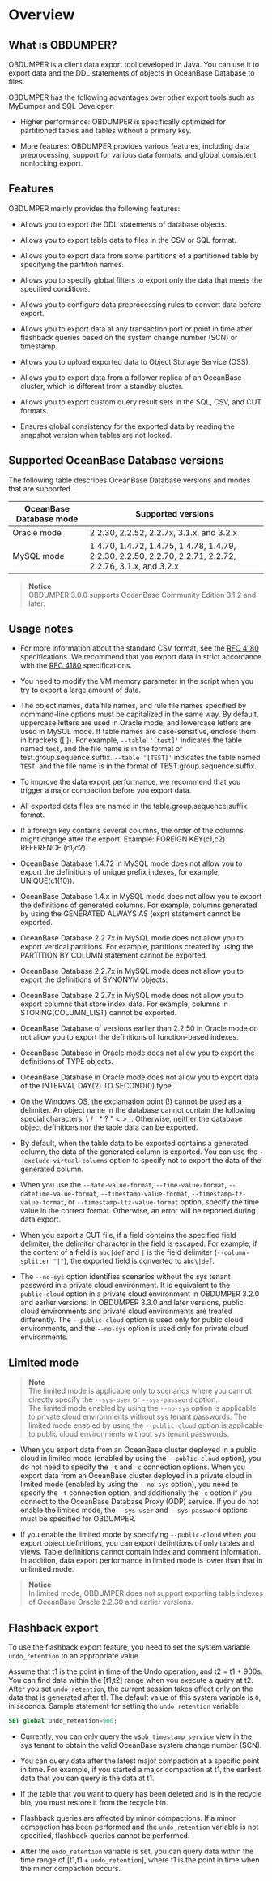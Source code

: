 Overview
=========================


What is OBDUMPER?
---------------------------------

OBDUMPER is a client data export tool developed in Java. You can use it to export data and the DDL statements of objects in OceanBase Database to files.

OBDUMPER has the following advantages over other export tools such as MyDumper and SQL Developer:

* Higher performance: OBDUMPER is specifically optimized for partitioned tables and tables without a primary key.



* More features: OBDUMPER provides various features, including data preprocessing, support for various data formats, and global consistent nonlocking export.






Features
-------------------------

OBDUMPER mainly provides the following features:

* Allows you to export the DDL statements of database objects.



* Allows you to export table data to files in the CSV or SQL format.



* Allows you to export data from some partitions of a partitioned table by specifying the partition names.



* Allows you to specify global filters to export only the data that meets the specified conditions.



* Allows you to configure data preprocessing rules to convert data before export.



* Allows you to export data at any transaction port or point in time after flashback queries based on the system change number (SCN) or timestamp.



* Allows you to upload exported data to Object Storage Service (OSS).



* Allows you to export data from a follower replica of an OceanBase cluster, which is different from a standby cluster.



* Allows you to export custom query result sets in the SQL, CSV, and CUT formats.



* Ensures global consistency for the exported data by reading the snapshot version when tables are not locked.







Supported OceanBase Database versions
--------------------------------------

The following table describes OceanBase Database versions and modes that are supported.


| **OceanBase Database mode** | **Supported versions** |
|--------------|------------------------------------------------------------------------------------------|
| Oracle mode | 2.2.30, 2.2.52, 2.2.7x, 3.1.x, and 3.2.x |
| MySQL mode | 1.4.70, 1.4.72, 1.4.75, 1.4.78, 1.4.79, 2.2.30, 2.2.50, 2.2.70, 2.2.71, 2.2.72, 2.2.76, 3.1.x, and 3.2.x |


> **Notice**<br>
> OBDUMPER 3.0.0 supports OceanBase Community Edition 3.1.2 and later.



Usage notes
-------------------------

* For more information about the standard CSV format, see the [RFC 4180](http://mirrors.nju.edu.cn/rfc/inline-errata/rfc4180.html) specifications. We recommend that you export data in strict accordance with the [RFC 4180](http://mirrors.nju.edu.cn/rfc/inline-errata/rfc4180.html) specifications.



* You need to modify the VM memory parameter in the script when you try to export a large amount of data.



* The object names, data file names, and rule file names specified by command-line options must be capitalized in the same way. By default, uppercase letters are used in Oracle mode, and lowercase letters are used in MySQL mode. If table names are case-sensitive, enclose them in brackets ([ ]). For example, `--table '[test]'` indicates the table named `test`, and the file name is in the format of test.group.sequence.suffix.
   `--table '[TEST]'` indicates the table named `TEST`, and the file name is in the format of TEST.group.sequence.suffix.



* To improve the data export performance, we recommend that you trigger a major compaction before you export data.



* All exported data files are named in the table.group.sequence.suffix format.



* If a foreign key contains several columns, the order of the columns might change after the export. Example: FOREIGN KEY(c1,c2) REFERENCE (c1,c2).



* OceanBase Database 1.4.72 in MySQL mode does not allow you to export the definitions of unique prefix indexes, for example, UNIQUE(c1(10)).



* OceanBase Database 1.4.x in MySQL mode does not allow you to export the definitions of generated columns. For example, columns generated by using the GENERATED ALWAYS AS (expr) statement cannot be exported.



* OceanBase Database 2.2.7x in MySQL mode does not allow you to export vertical partitions. For example, partitions created by using the PARTITION BY COLUMN statement cannot be exported.



* OceanBase Database 2.2.7x in MySQL mode does not allow you to export the definitions of SYNONYM objects.



* OceanBase Database 2.2.7x in MySQL mode does not allow you to export columns that store index data. For example, columns in STORING(COLUMN_LIST) cannot be exported.



* OceanBase Database of versions earlier than 2.2.50 in Oracle mode do not allow you to export the definitions of function-based indexes.



* OceanBase Database in Oracle mode does not allow you to export the definitions of TYPE objects.



* OceanBase Database in Oracle mode does not allow you to export data of the INTERVAL DAY(2) TO SECOND(0) type.



* On the Windows OS, the exclamation point (!) cannot be used as a delimiter.  An object name in the database cannot contain the following special characters: \\ / : \* ? " \< \> \|. Otherwise, neither the database object definitions nor the table data can be exported.


* By default, when the table data to be exported contains a generated column, the data of the generated column is exported. You can use the `--exclude-virtual-columns` option to specify not to export the data of the generated column.



* When you use the `--date-value-format`, `--time-value-format`, `--datetime-value-format`, `--timestamp-value-format`, `--timestamp-tz-value-format`, or `--timestamp-ltz-value-format` option, specify the time value in the correct format. Otherwise, an error will be reported during data export.

* When you export a CUT file, if a field contains the specified field delimiter, the delimiter character in the field is escaped. For example, if the content of a field is `abc|def` and `|` is the field delimiter (`--column-splitter "|"`), the exported field is converted to `abc\|def`.

* The `--no-sys` option identifies scenarios without the sys tenant password in a private cloud environment. It is equivalent to the `--public-cloud` option in a private cloud environment in OBDUMPER 3.2.0 and earlier versions. In OBDUMPER 3.3.0 and later versions, public cloud environments and private cloud environments are treated differently. The `--public-cloud` option is used only for public cloud environments, and the `--no-sys` option is used only for private cloud environments.





Limited mode
-------------------------

> **Note**<br>
> The limited mode is applicable only to scenarios where you cannot directly specify the `--sys-user` or `--sys-password` option.<br>
> The limited mode enabled by using the `--no-sys` option is applicable to private cloud environments without sys tenant passwords. The limited mode enabled by using the `--public-cloud` option is applicable to public cloud environments without sys tenant passwords.

* When you export data from an OceanBase cluster deployed in a public cloud in limited mode (enabled by using the `--public-cloud` option), you do not need to specify the `-t` and `-c` connection options. When you export data from an OceanBase cluster deployed in a private cloud in limited mode (enabled by using the `--no-sys` option), you need to specify the `-t` connection option, and additionally the `-c` option if you connect to the OceanBase Database Proxy (ODP) service. If you do not enable the limited mode, the `--sys-user` and `--sys-password` options must be specified for OBDUMPER.


* If you enable the limited mode by specifying `--public-cloud` when you export object definitions, you can export definitions of only tables and views. Table definitions cannot contain index and comment information. In addition, data export performance in limited mode is lower than that in unlimited mode.

> **Notice**  
> In limited mode, OBDUMPER does not support exporting table indexes of OceanBase Oracle 2.2.30 and earlier versions.




Flashback export
-------------------------

To use the flashback export feature, you need to set the system variable `undo_retention` to an appropriate value.

Assume that t1 is the point in time of the Undo operation, and t2 = t1 + 900s. You can find data within the [t1,t2] range when you execute a query at t2. After you set `undo_retention`, the current session takes effect only on the data that is generated after t1. The default value of this system variable is `0`, in seconds. Sample statement for setting the `undo_retention` variable:

```sql
SET global undo_retention=900;
```



* Currently, you can only query the `v$ob_timestamp_service` view in the sys tenant to obtain the valid OceanBase system change number (SCN).



* You can query data after the latest major compaction at a specific point in time. For example, if you started a major compaction at t1, the earliest data that you can query is the data at t1.



* If the table that you want to query has been deleted and is in the recycle bin, you must restore it from the recycle bin.



* Flashback queries are affected by minor compactions. If a minor compaction has been performed and the `undo_retention` variable is not specified, flashback queries cannot be performed.



* After the `undo_retention` variable is set, you can query data within the time range of [t1,t1 + `undo_retention`], where t1 is the point in time when the minor compaction occurs.